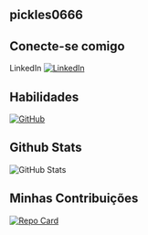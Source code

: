 ## pickles0666

## Conecte-se comigo
LinkedIn	[![LinkedIn](https://img.shields.io/badge/LinkedIn-0077B5?style=for-the-badge&logo=linkedin&logoColor=black)](https://www.linkedin.com/in/pablo-barbosa-086a1615b/)

## Habilidades 

[![GitHub](https://img.shields.io/badge/GitHub-100000?style=for-the-badge&logo=github&logoColor=white)](https://github.com/Pickles0666)

## Github Stats

![GitHub Stats](https://github-readme-stats.vercel.app/api?username=Pickles0666&theme=transparent&bg_color=000&border_color=30A3DC&show_icons=true&icon_color=30A3DC&title_color=E94D5F&text_color=FFF)

## Minhas Contribuições
[![Repo Card](https://github-readme-stats.vercel.app/api/pin/?username=Pickles0666&repo=SEUREPOSITORIO&bg_color=000&border_color=30A3DC&show_icons=true&icon_color=30A3DC&title_color=E94D5F&text_color=FFF)](https://github.com/Pickles0666/SEUREPOSITORIO)